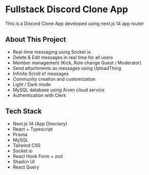 # Fullstack Discord Clone App
This is a Discord Clone App developed using next.js 14 app router

## About This Project
* Real-time messaging using Socket.io
* Delete & Edit messages in real time for all users
* Member management (Kick, Role change Guest / Moderator)
* Send attachments as messages using UploadThing
* Infinite Scroll of messages
* Community creation and customization
* Light / Dark mode
* MySQL database using Aiven cloud service
* Authentication with Clerk

## Tech Stack
 * Next.js 14 (App Directory)
 * React + Typescript
 * Prisma
 * MySQL
 * Tailwind CSS
 * Socket.io
 * React Hook Form + zod
 * Shadcn UI
 * React Query
